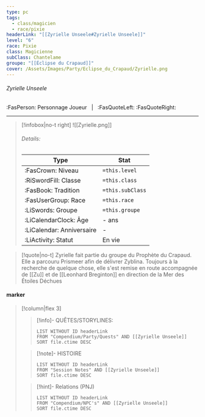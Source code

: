 ```yaml
---
type: pc
tags:
  - class/magicien
  - race/pixie
headerLink: "[[Zyrielle Unseele#Zyrielle Unseele]]"
level: "6"
race: Pixie
class: Magicienne
subClass: Chantelame
groupe: "[[Éclipse du Crapaud]]"
cover: /Assets/Images/Party/Eclipse_du_Crapaud/Zyrielle.png
---
```


###### Zyrielle Unseele
:FasPerson: Personnage Joueur &nbsp; | &nbsp; :FasQuoteLeft:  :FasQuoteRight:
___
> [!infobox|no-t right]
>![[Zyrielle.png]]
> ###### Details:
> | Type | Stat |
> | ---- | ---- |
> | :FasCrown: Niveau   | `=this.level` |
> | :RiSwordFill: Classe |  `=this.class`|
> | :FasBook: Tradition |  `=this.subClass`|
> |  :FasUserGroup: Race |  `=this.race`|
> |  :LiSwords: Groupe |  `=this.groupe`|
> |  :LiCalendarClock: Âge | - ans |
> |  :LiCalendar: Anniversaire | - |
> | :LiActivity: Statut | En vie |

> [!quote|no-t]
> Zyrielle fait partie du groupe du Prophète du Crapaud. Elle a parcouru Prismeer afin de délivrer Zyblina. Toujours à la recherche de quelque chose, elle s'est remise en route accompagnée de [[Zu]] et de [[Leonhard Breginton]] en direction de la Mer des Étoiles Déchues
 
#### marker
> [!column|flex 3]
>> [!info]- QUÊTES/STORYLINES:
>>```dataview
>>LIST WITHOUT ID headerLink
>>FROM "Compendium/Party/Quests" AND [[Zyrielle Unseele]]
>>SORT file.ctime DESC
>
>>[!note]- HISTOIRE
>>```dataview
>>LIST WITHOUT ID headerLink
>>FROM "Session Notes" AND [[Zyrielle Unseele]]
>>SORT file.ctime DESC
>
>>[!hint]- Relations (PNJ)
>>```dataview
>>LIST WITHOUT ID headerLink
>>FROM "Compendium/NPC's" AND [[Zyrielle Unseele]]
>>SORT file.ctime DESC

